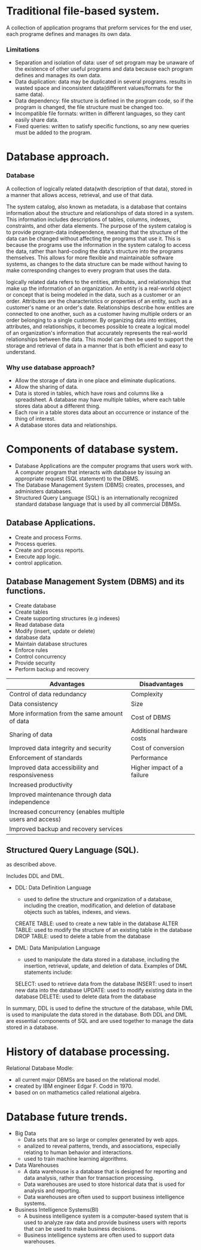 # Traditional file-based system.

A collection of application programs that preform services for the end user, each programe defines and manages its own data.

### Limitations

- Separation and isolation of data: user of set program may be unaware of the existence of other useful programs and data because each program defines and manages its own data.
- Data duplication: data may be duplicated in several programs. results in wasted space and inconsistent data(different values/formats for the same data).
- Data dependency: file structure is defined in the program code, so if the program is changed, the file structure must be changed too.
- Incompatible file formats: written in different languages, so they cant easily share data.
- Fixed queries: written to satisfy specific functions, so any new queries must be added to the program.

# Database approach.

### Database

A collection of logically related data(with description of that data), stored in a manner that allows access, retrieval, and use of that data.

The system catalog, also known as metadata, is a database that contains information about the structure and relationships of data stored in a system. This information includes descriptions of tables, columns, indexes, constraints, and other data elements. The purpose of the system catalog is to provide program-data independence, meaning that the structure of the data can be changed without affecting the programs that use it. This is because the programs use the information in the system catalog to access the data, rather than hard-coding the data's structure into the programs themselves. This allows for more flexible and maintainable software systems, as changes to the data structure can be made without having to make corresponding changes to every program that uses the data.

logically related data refers to the entities, attributes, and relationships that make up the information of an organization. An entity is a real-world object or concept that is being modeled in the data, such as a customer or an order. Attributes are the characteristics or properties of an entity, such as a customer's name or an order's date. Relationships describe how entities are connected to one another, such as a customer having multiple orders or an order belonging to a single customer. By organizing data into entities, attributes, and relationships, it becomes possible to create a logical model of an organization's information that accurately represents the real-world relationships between the data. This model can then be used to support the storage and retrieval of data in a manner that is both efficient and easy to understand.

### Why use database approach?

- Allow the storage of data in one place and eliminate duplications.
- Allow the sharing of data.
- Data is stored in tables, which have rows and columns like a spreadsheet. A database may have multiple tables, where each table stores data about a different thing.
- Each row in a table stores data about an occurrence or instance of the thing of interest.
- A database stores data and relationships.

# Components of database system.

- Database Applications are the computer programs that users work with. A computer program that interacts with database by issuing an appropriate request (SQL statement) to the DBMS.
- The Database Management System (DBMS) creates, processes, and administers databases.
- Structured Query Language (SQL) is an internationally recognized standard database language that is used by all commercial DBMSs.

## Database Applications.

- Create and process Forms.
- Process queries.
- Create and process reports.
- Execute app logic.
- control application.

## Database Management System (DBMS) and its functions.

- Create database
- Create tables
- Create supporting structures (e.g indexes)
- Read database data
- Modify (insert, update or delete)
- database data
- Maintain database structures
- Enforce rules
- Control concurrency
- Provide security
- Perform backup and recovery

Advantages | Disadvantages
--- | ---
Control of data redundancy | Complexity
Data consistency | Size
More information from the same amount of data | Cost of DBMS
Sharing of data | Additional hardware costs
Improved data integrity and security | Cost of conversion
Enforcement of standards | Performance
Improved data accessibility and responsiveness | Higher impact of a failure
Increased productivity |
Improved maintenance through data independence |
Increased concurrency (enables multiple users and access) |
Improved backup and recovery services |

## Structured Query Language (SQL).

as described above.

Includes DDL and DML.
- DDL: Data Definition Language
    - used to define the structure and organization of a database, including the creation, modification, and deletion of database objects such as tables, indexes, and views.

    CREATE TABLE: used to create a new table in the database
    ALTER TABLE: used to modify the structure of an existing table in the database
    DROP TABLE: used to delete a table from the database
- DML: Data Manipulation Language
    - used to manipulate the data stored in a database, including the insertion, retrieval, update, and deletion of data. Examples of DML statements include:

    SELECT: used to retrieve data from the database
    INSERT: used to insert new data into the database
    UPDATE: used to modify existing data in the database
    DELETE: used to delete data from the database

In summary, DDL is used to define the structure of the database, while DML is used to manipulate the data stored in the database. Both DDL and DML are essential components of SQL and are used together to manage the data stored in a database.
# History of database processing.

Relational Database Modle:
- all current major DBMSs are based on the relational model.
- created by IBM engineer Edgar F. Codd in 1970.
- based on on mathametics called relational algebra.

# Database future trends.

- Big Data
    - Data sets that are so large or complex generated by web apps.
    - analized to reveal patterns, trends, and associations, especially relating to human behavior and interactions.
    - used to train machine learning algorithms.
- Data Warehouses
    - A data warehouse is a database that is designed for reporting and data analysis, rather than for transaction processing.
    - Data warehouses are used to store historical data that is used for analysis and reporting.
    - Data warehouses are often used to support business intelligence systems.
- Business Intelligence Systems(BI)
    - A business intelligence system is a computer-based system that is used to analyze raw data and provide business users with reports that can be used to make business decisions.
    - Business intelligence systems are often used to support data warehouses.